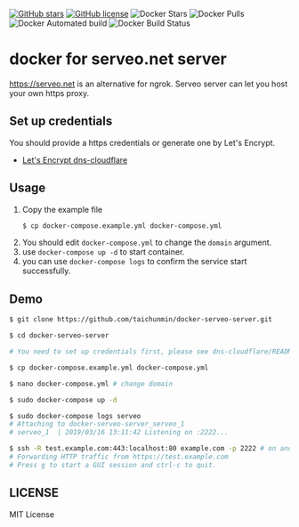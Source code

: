 [![GitHub stars](https://img.shields.io/github/stars/taichunmin/docker-serveo-server.svg)](https://github.com/taichunmin/docker-serveo-server/stargazers)
[![GitHub license](https://img.shields.io/github/license/taichunmin/docker-serveo-server.svg)](https://github.com/taichunmin/docker-serveo-server/blob/master/LICENSE)
![Docker Stars](https://img.shields.io/docker/stars/taichunmin/serveo-server.svg)
![Docker Pulls](https://img.shields.io/docker/pulls/taichunmin/serveo-server.svg)
![Docker Automated build](https://img.shields.io/docker/automated/taichunmin/serveo-server.svg)
![Docker Build Status](https://img.shields.io/docker/build/taichunmin/serveo-server.svg)

# docker for serveo.net server

<https://serveo.net> is an alternative for ngrok. Serveo server can let you host your own https proxy.

## Set up credentials

You should provide a https credentials or generate one by Let's Encrypt.

* [Let's Encrypt dns-cloudflare](https://github.com/taichunmin/docker-serveo-server/blob/master/dns-cloudflare/README.md)

## Usage

1. Copy the example file
    ```bash
    $ cp docker-compose.example.yml docker-compose.yml
    ```
2. You should edit `docker-compose.yml` to change the `domain` argument.
3. use `docker-compose up -d` to start container.
4. you can use `docker-compose logs` to confirm the service start successfully.

## Demo

```bash
$ git clone https://github.com/taichunmin/docker-serveo-server.git

$ cd docker-serveo-server

# You need to set up credentials first, please see dns-cloudflare/README.md

$ cp docker-compose.example.yml docker-compose.yml

$ nano docker-compose.yml # change domain

$ sudo docker-compose up -d

$ sudo docker-compose logs serveo
# Attaching to docker-serveo-server_serveo_1
# serveo_1  | 2019/03/16 13:11:42 Listening on :2222...

$ ssh -R test.example.com:443:localhost:80 example.com -p 2222 # on another computer
# Forwarding HTTP traffic from https://test.example.com
# Press g to start a GUI session and ctrl-c to quit.
```

## LICENSE

MIT License